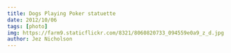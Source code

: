 ```yaml
---
title: Dogs Playing Poker statuette
date: 2012/10/06
tags: [photo]
img: https://farm9.staticflickr.com/8321/8060820733_094559e0a9_z_d.jpg
author: Jez Nicholson
---
```

